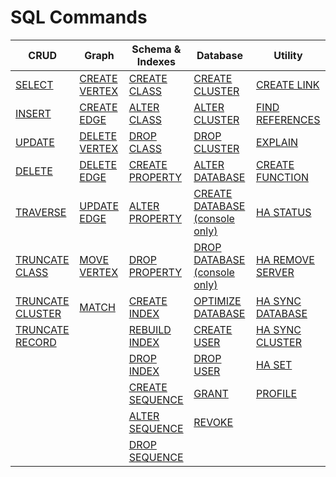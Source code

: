 
# SQL Commands


| CRUD     | Graph | Schema & Indexes | Database | Utility |
|----------|-------|------------------|----------|---------|
| [SELECT](SQL-Query.md) | [CREATE VERTEX](SQL-Create-Vertex.md) | [CREATE CLASS](SQL-Create-Class.md) | [CREATE CLUSTER](SQL-Create-Cluster.md) | [CREATE LINK](SQL-Create-Link.md) |
| [INSERT](SQL-Insert.md) | [CREATE EDGE](SQL-Create-Edge.md) |[ALTER CLASS](SQL-Alter-Class.md) | [ALTER CLUSTER](SQL-Alter-Cluster.md) | [FIND REFERENCES](SQL-Find-References.md) |
| [UPDATE](SQL-Update.md) | [DELETE VERTEX](SQL-Delete-Vertex.md) |[DROP CLASS](SQL-Drop-Class.md) | [DROP CLUSTER](SQL-Drop-Cluster.md) | [EXPLAIN](SQL-Explain.md) |
| [DELETE](SQL-Delete.md) | [DELETE EDGE](SQL-Delete-Edge.md) | [CREATE PROPERTY](SQL-Create-Property.md) | [ALTER DATABASE](SQL-Alter-Database.md)| [CREATE FUNCTION](SQL-Create-Function.md) |
| [TRAVERSE](SQL-Traverse.md) | [UPDATE EDGE](SQL-Update-Edge.md) |  [ALTER PROPERTY](SQL-Alter-Property.md) | [CREATE DATABASE (console only)](../console/Console-Command-Create-Database.md) | [HA STATUS](SQL-HA-Status.md) |
| [TRUNCATE CLASS](SQL-Truncate-Class.md) | [MOVE VERTEX](SQL-Move-Vertex.md) | [DROP PROPERTY](SQL-Drop-Property.md) | [DROP DATABASE (console only)](../console/Console-Command-Drop-Database.md) | [HA REMOVE SERVER](SQL-HA-Remove-Server.md) |
| [TRUNCATE CLUSTER](SQL-Truncate-Cluster.md) | [MATCH](SQL-Match.md) | [CREATE INDEX](SQL-Create-Index.md) | [OPTIMIZE DATABASE](SQL-Optimize-Database.md) | [HA SYNC DATABASE](SQL-HA-Sync-Database.md) |
| [TRUNCATE RECORD](SQL-Truncate-Record.md) | | [REBUILD INDEX](SQL-Rebuild-Index.md)  | [CREATE USER](SQL-Create-User.md) | [HA SYNC CLUSTER](SQL-HA-Sync-Cluster.md) |
|  | |[DROP INDEX](SQL-Drop-Index.md)  | [DROP USER](SQL-Drop-User.md) | [HA SET](SQL-HA-Set.md) |
|  | |[CREATE SEQUENCE](SQL-Create-Sequence.md)  | [GRANT](SQL-Grant.md) | [PROFILE](SQL-Profile.md) |
|  | |[ALTER SEQUENCE](SQL-Alter-Sequence.md)  | [REVOKE](SQL-Revoke.md)  | |
|  | |[DROP SEQUENCE](SQL-Drop-Sequence.md)  | | |
